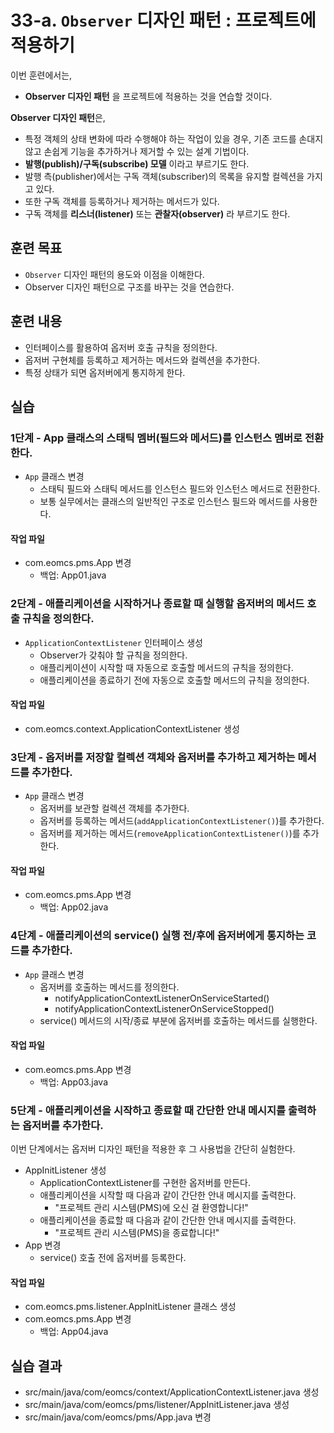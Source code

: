 # 33-a. `Observer` 디자인 패턴 : 프로젝트에 적용하기

이번 훈련에서는,
- **Observer 디자인 패턴** 을 프로젝트에 적용하는 것을 연습할 것이다.

**Observer 디자인 패턴**은,
- 특정 객체의 상태 변화에 따라 수행해야 하는 작업이 있을 경우,
  기존 코드를 손대지 않고 손쉽게 기능을 추가하거나 제거할 수 있는 설계 기법이다.
- **발행(publish)/구독(subscribe) 모델** 이라고 부르기도 한다.
- 발행 측(publisher)에서는 구독 객체(subscriber)의 목록을 유지할 컬렉션을 가지고 있다.
- 또한 구독 객체를 등록하거나 제거하는 메서드가 있다.
- 구독 객체를 **리스너(listener)** 또는 **관찰자(observer)** 라 부르기도 한다.

## 훈련 목표
- `Observer` 디자인 패턴의 용도와 이점을 이해한다.
- Observer 디자인 패턴으로 구조를 바꾸는 것을 연습한다.

## 훈련 내용
- 인터페이스를 활용하여 옵저버 호출 규칙을 정의한다.
- 옵저버 구현체를 등록하고 제거하는 메서드와 컬렉션을 추가한다.
- 특정 상태가 되면 옵저버에게 통지하게 한다.


## 실습

### 1단계 - App 클래스의 스태틱 멤버(필드와 메서드)를 인스턴스 멤버로 전환한다.

- `App` 클래스 변경
  - 스태틱 필드와 스태틱 메서드를 인스턴스 필드와 인스턴스 메서드로 전환한다.
  - 보통 실무에서는 클래스의 일반적인 구조로 인스턴스 필드와 메서드를 사용한다.

#### 작업 파일
- com.eomcs.pms.App 변경
  - 백업: App01.java


### 2단계 - 애플리케이션을 시작하거나 종료할 때 실행할 옵저버의 메서드 호출 규칙을 정의한다.

- `ApplicationContextListener` 인터페이스 생성
  - Observer가 갖춰야 할 규칙을 정의한다.
  - 애플리케이션이 시작할 때 자동으로 호출할 메서드의 규칙을 정의한다.
  - 애플리케이션을 종료하기 전에 자동으로 호출할 메서드의 규칙을 정의한다.

#### 작업 파일
- com.eomcs.context.ApplicationContextListener 생성



### 3단계 - 옵저버를 저장할 컬렉션 객체와 옵저버를 추가하고 제거하는 메서드를 추가한다.

- `App` 클래스 변경
  - 옵저버를 보관할 컬렉션 객체를 추가한다.
  - 옵저버를 등록하는 메서드(`addApplicationContextListener()`)를 추가한다.
  - 옵저버를 제거하는 메서드(`removeApplicationContextListener()`)를 추가한다.

#### 작업 파일
- com.eomcs.pms.App 변경
  - 백업: App02.java

### 4단계 - 애플리케이션의 service() 실행 전/후에 옵저버에게 통지하는 코드를 추가한다.

- `App` 클래스 변경
  - 옵저버를 호출하는 메서드를 정의한다.
    - notifyApplicationContextListenerOnServiceStarted()
    - notifyApplicationContextListenerOnServiceStopped()
  - service() 메서드의 시작/종료 부분에 옵저버를 호출하는 메서드를 실행한다.

#### 작업 파일
- com.eomcs.pms.App 변경
  - 백업: App03.java


### 5단계 - 애플리케이션을 시작하고 종료할 때 간단한 안내 메시지를 출력하는 옵저버를 추가한다.

이번 단계에서는 옵저버 디자인 패턴을 적용한 후 그 사용법을 간단히 실험한다.

- AppInitListener 생성
  - ApplicationContextListener를 구현한 옵저버를 만든다.
  - 애플리케이션을 시작할 때 다음과 같이 간단한 안내 메시지를 출력한다.
    - "프로젝트 관리 시스템(PMS)에 오신 걸 환영합니다!"
  - 애플리케이션을 종료할 때 다음과 같이 간단한 안내 메시지를 출력한다.
    - "프로젝트 관리 시스템(PMS)을 종료합니다!"
- App 변경
  - service() 호출 전에 옵저버를 등록한다.

#### 작업 파일
- com.eomcs.pms.listener.AppInitListener 클래스 생성
- com.eomcs.pms.App 변경
  - 백업: App04.java

## 실습 결과
- src/main/java/com/eomcs/context/ApplicationContextListener.java 생성
- src/main/java/com/eomcs/pms/listener/AppInitListener.java 생성
- src/main/java/com/eomcs/pms/App.java 변경
